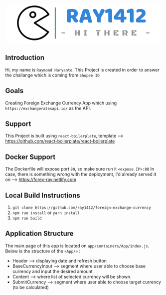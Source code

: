 <p align="center"><img src="https://github.com/ray1412/foreign-exchange-currency/blob/master/ray1412-banner.png?raw=true" alt="ray1412-banner-logo" /></p>

## Introduction
Hi, my name is `Raymond Haryanto`. This Project is created in order to answer the challange which is coming from `Shopee ID`

## Goals
Creating Foreign Exchange Currency App which using `https://exchangeratesapi.io/` as the API.

## Support
This Project is built using `react-boilerplate`, template --> https://github.com/react-boilerplate/react-boilerplate

## Docker Support
The Dockerfile will expose port `80`, so make sure run it `<expose IP>:80`
In case, there is something wrong with the deployment, I'd already served it on --> https://forex-ray.netlify.com

## Local Build Instructions
1. `git clone https://github.com/ray1412/foreign-exchange-currency`
2. `npm run install` or `yarn install`
3. `npm run build`

## Application Structure
The main page of this app is located on `app/containers/App/index.js`.
Below is the structure of the `<App/>` :
- Header --> displaying date and refresh button
- BaseCurrencyInput --> segment where user able to choose base currency and input the desired amount
- Content --> where list of selected currency will be shown.
- SubmitCurrency --> segment where user able to choose target currency (to be calculated)

